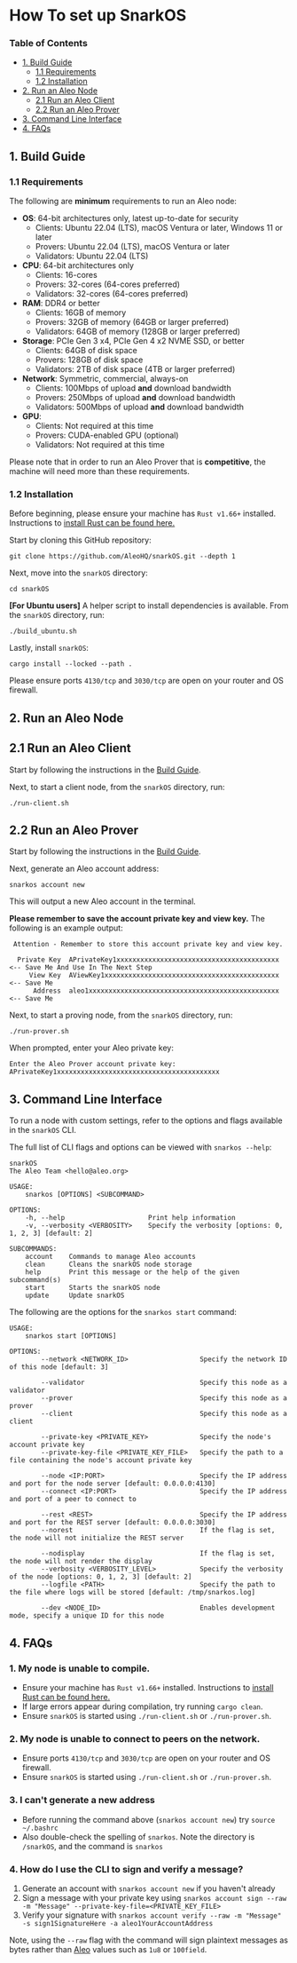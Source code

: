 # How To set up SnarkOS

### <a name='TableofContents'></a>Table of Contents

* [1. Build Guide](#1-build-guide)
  * [1.1 Requirements](#11-requirements)
  * [1.2 Installation](#12-installation)
* [2. Run an Aleo Node](#2-run-an-aleo-node)
  * [2.1 Run an Aleo Client](#21-run-an-aleo-client)
  * [2.2 Run an Aleo Prover](#22-run-an-aleo-prover)
* [3. Command Line Interface](#3-command-line-interface)
* [4. FAQs](#4-faqs)
## 1. Build Guide
### 1.1 Requirements

The following are **minimum** requirements to run an Aleo node:
 - **OS**: 64-bit architectures only, latest up-to-date for security
    - Clients: Ubuntu 22.04 (LTS), macOS Ventura or later, Windows 11 or later
    - Provers: Ubuntu 22.04 (LTS), macOS Ventura or later
    - Validators: Ubuntu 22.04 (LTS)
 - **CPU**: 64-bit architectures only
    - Clients: 16-cores
    - Provers: 32-cores (64-cores preferred)
    - Validators: 32-cores (64-cores preferred)
 - **RAM**: DDR4 or better
    - Clients: 16GB of memory
    - Provers: 32GB of memory (64GB or larger preferred)
    - Validators: 64GB of memory (128GB or larger preferred)
 - **Storage**: PCIe Gen 3 x4, PCIe Gen 4 x2 NVME SSD, or better
    - Clients: 64GB of disk space
    - Provers: 128GB of disk space
    - Validators: 2TB of disk space (4TB or larger preferred)
 - **Network**: Symmetric, commercial, always-on
    - Clients: 100Mbps of upload **and** download bandwidth
    - Provers: 250Mbps of upload **and** download bandwidth
    - Validators: 500Mbps of upload **and** download bandwidth
- **GPU**:
    - Clients: Not required at this time
    - Provers: CUDA-enabled GPU (optional)
    - Validators: Not required at this time

Please note that in order to run an Aleo Prover that is **competitive**, the machine will need more than these requirements.

### 1.2 Installation

Before beginning, please ensure your machine has `Rust v1.66+` installed. Instructions to [install Rust can be found here.](https://www.rust-lang.org/tools/install)

Start by cloning this GitHub repository:
```
git clone https://github.com/AleoHQ/snarkOS.git --depth 1
```

Next, move into the `snarkOS` directory:
```
cd snarkOS
```

**[For Ubuntu users]** A helper script to install dependencies is available. From the `snarkOS` directory, run:
```
./build_ubuntu.sh
```

Lastly, install `snarkOS`:
```
cargo install --locked --path .
```

Please ensure ports `4130/tcp` and `3030/tcp` are open on your router and OS firewall.

## 2. Run an Aleo Node

## 2.1 Run an Aleo Client

Start by following the instructions in the [Build Guide](#2-build-guide).

Next, to start a client node, from the `snarkOS` directory, run:
```
./run-client.sh
```

## 2.2 Run an Aleo Prover

Start by following the instructions in the [Build Guide](#2-build-guide).

Next, generate an Aleo account address:
```
snarkos account new
```
This will output a new Aleo account in the terminal.

**Please remember to save the account private key and view key.** The following is an example output:
```
 Attention - Remember to store this account private key and view key.

  Private Key  APrivateKey1xxxxxxxxxxxxxxxxxxxxxxxxxxxxxxxxxxxxxxxxx  <-- Save Me And Use In The Next Step
     View Key  AViewKey1xxxxxxxxxxxxxxxxxxxxxxxxxxxxxxxxxxxxxxxxxxxx  <-- Save Me
      Address  aleo1xxxxxxxxxxxxxxxxxxxxxxxxxxxxxxxxxxxxxxxxxxxxxxxx  <-- Save Me
```

Next, to start a proving node, from the `snarkOS` directory, run:
```
./run-prover.sh
```
When prompted, enter your Aleo private key:
```
Enter the Aleo Prover account private key:
APrivateKey1xxxxxxxxxxxxxxxxxxxxxxxxxxxxxxxxxxxxxxxxx
```


## 3. Command Line Interface

To run a node with custom settings, refer to the options and flags available in the `snarkOS` CLI.

The full list of CLI flags and options can be viewed with `snarkos --help`:
```
snarkOS
The Aleo Team <hello@aleo.org>

USAGE:
    snarkos [OPTIONS] <SUBCOMMAND>

OPTIONS:
    -h, --help                     Print help information
    -v, --verbosity <VERBOSITY>    Specify the verbosity [options: 0, 1, 2, 3] [default: 2]

SUBCOMMANDS:
    account    Commands to manage Aleo accounts
    clean      Cleans the snarkOS node storage
    help       Print this message or the help of the given subcommand(s)
    start      Starts the snarkOS node
    update     Update snarkOS
```

The following are the options for the `snarkos start` command:
```
USAGE:
    snarkos start [OPTIONS]

OPTIONS:
        --network <NETWORK_ID>                  Specify the network ID of this node [default: 3]

        --validator                             Specify this node as a validator
        --prover                                Specify this node as a prover
        --client                                Specify this node as a client

        --private-key <PRIVATE_KEY>             Specify the node's account private key
        --private-key-file <PRIVATE_KEY_FILE>   Specify the path to a file containing the node's account private key

        --node <IP:PORT>                        Specify the IP address and port for the node server [default: 0.0.0.0:4130]
        --connect <IP:PORT>                     Specify the IP address and port of a peer to connect to

        --rest <REST>                           Specify the IP address and port for the REST server [default: 0.0.0.0:3030]
        --norest                                If the flag is set, the node will not initialize the REST server

        --nodisplay                             If the flag is set, the node will not render the display
        --verbosity <VERBOSITY_LEVEL>           Specify the verbosity of the node [options: 0, 1, 2, 3] [default: 2]
        --logfile <PATH>                        Specify the path to the file where logs will be stored [default: /tmp/snarkos.log]

        --dev <NODE_ID>                         Enables development mode, specify a unique ID for this node
```

## 4. FAQs

### 1. My node is unable to compile.

- Ensure your machine has `Rust v1.66+` installed. Instructions to [install Rust can be found here.](https://www.rust-lang.org/tools/install)
- If large errors appear during compilation, try running `cargo clean`.
- Ensure `snarkOS` is started using `./run-client.sh` or `./run-prover.sh`.

### 2. My node is unable to connect to peers on the network.

- Ensure ports `4130/tcp` and `3030/tcp` are open on your router and OS firewall.
- Ensure `snarkOS` is started using `./run-client.sh` or `./run-prover.sh`.

### 3. I can't generate a new address ###

- Before running the command above (`snarkos account new`) try `source ~/.bashrc`
- Also double-check the spelling of `snarkos`. Note the directory is `/snarkOS`, and the command is `snarkos`

### 4. How do I use the CLI to sign and verify a message?

1. Generate an account with `snarkos account new` if you haven't already
2. Sign a message with your private key using `snarkos account sign --raw -m "Message" --private-key-file=<PRIVATE_KEY_FILE>`
3. Verify your signature with `snarkos account verify --raw -m "Message" -s sign1SignatureHere -a aleo1YourAccountAddress`

Note, using the `--raw` flag with the command will sign plaintext messages as bytes rather than [Aleo](https://developer.aleo.org/aleo/language#data-types-and-values) values such as `1u8` or `100field`.